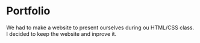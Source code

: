 # Portfolio
We had to make a website to present ourselves during ou HTML/CSS class. I decided to keep the website and inprove it.
